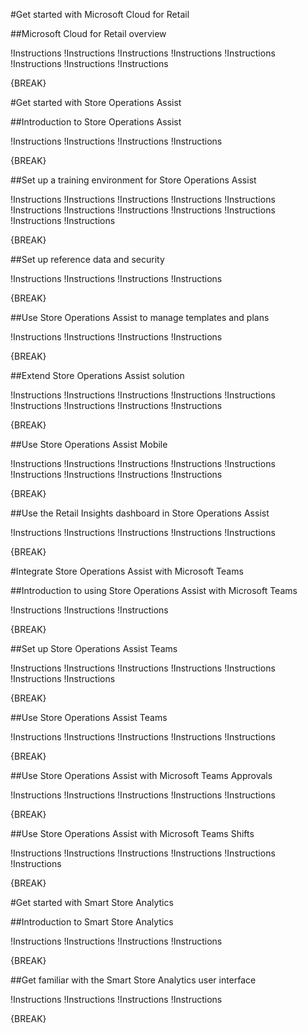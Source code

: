 #Get started with Microsoft Cloud for Retail

##Microsoft Cloud for Retail overview

!Instructions[](learn-bizapps-pr/industry-solutions/retail-cloud-overview/includes/introduction.md)
!Instructions[](learn-bizapps-pr/industry-solutions/retail-cloud-overview/includes/maximize-value.md)
!Instructions[](learn-bizapps-pr/industry-solutions/retail-cloud-overview/includes/elevate-shopping.md)
!Instructions[](learn-bizapps-pr/industry-solutions/retail-cloud-overview/includes/build-real-time.md)
!Instructions[](learn-bizapps-pr/industry-solutions/retail-cloud-overview/includes/empower-associate.md)
!Instructions[](learn-bizapps-pr/industry-solutions/retail-cloud-overview/includes/capability-mapping.md)
!Instructions[](learn-bizapps-pr/industry-solutions/retail-cloud-overview/includes/security-compliance.md)
!Instructions[](learn-bizapps-pr/industry-solutions/retail-cloud-overview/includes/summary.md)

{BREAK}

#Get started with Store Operations Assist

##Introduction to Store Operations Assist

!Instructions[](learn-bizapps-pr/industry-solutions/retail-introduction-store-operations-assist/includes/introduction.md)
!Instructions[](learn-bizapps-pr/industry-solutions/retail-introduction-store-operations-assist/includes/architecture.md)
!Instructions[](learn-bizapps-pr/industry-solutions/retail-introduction-store-operations-assist/includes/retail-story.md)
!Instructions[](learn-bizapps-pr/industry-solutions/retail-introduction-store-operations-assist/includes/summary.md)

{BREAK}

##Set up a training environment for Store Operations Assist

!Instructions[](learn-bizapps-pr/industry-solutions/retail-setup-training-environment/includes/introduction.md)
!Instructions[](learn-bizapps-pr/industry-solutions/retail-setup-training-environment/includes/obtain-dynamics-trial.md)
!Instructions[](learn-bizapps-pr/industry-solutions/retail-setup-training-environment/includes/obtain-microsoft-office.md)
!Instructions[](learn-bizapps-pr/industry-solutions/retail-setup-training-environment/includes/obtain-power-bi.md)
!Instructions[](learn-bizapps-pr/industry-solutions/retail-setup-training-environment/includes/create-users.md)
!Instructions[](learn-bizapps-pr/industry-solutions/retail-setup-training-environment/includes/create-power-environment.md)
!Instructions[](learn-bizapps-pr/industry-solutions/retail-setup-training-environment/includes/deploy-store-operations.md)
!Instructions[](learn-bizapps-pr/industry-solutions/retail-setup-training-environment/includes/assign-role.md)
!Instructions[](learn-bizapps-pr/industry-solutions/retail-setup-training-environment/includes/import-sample-data.md)
!Instructions[](learn-bizapps-pr/industry-solutions/retail-setup-training-environment/includes/update-loyalty-account.md)
!Instructions[](learn-bizapps-pr/industry-solutions/retail-setup-training-environment/includes/upload-product-images.md)
!Instructions[](learn-bizapps-pr/industry-solutions/retail-setup-training-environment/includes/summary.md)


{BREAK}

##Set up reference data and security

!Instructions[](learn-bizapps-pr/industry-solutions/retail-setup-master-data/includes/introduction.md)
!Instructions[](learn-bizapps-pr/industry-solutions/retail-setup-master-data/includes/microsoft-teams-dataverse.md)
!Instructions[](learn-bizapps-pr/industry-solutions/retail-setup-master-data/includes/set-up-organizational-data.md)
!Instructions[](learn-bizapps-pr/industry-solutions/retail-setup-master-data/includes/summary.md)

{BREAK}

##Use Store Operations Assist to manage templates and plans

!Instructions[](learn-bizapps-pr/industry-solutions/retail-use-store-operations-assist/includes/introduction.md)
!Instructions[](learn-bizapps-pr/industry-solutions/retail-use-store-operations-assist/includes/create-templates.md)
!Instructions[](learn-bizapps-pr/industry-solutions/retail-use-store-operations-assist/includes/create-plan.md)
!Instructions[](learn-bizapps-pr/industry-solutions/retail-use-store-operations-assist/includes/summary.md)


{BREAK}

##Extend Store Operations Assist solution

!Instructions[](learn-bizapps-pr/industry-solutions/retail-extend-store-operations-assist/includes/introduction.md)
!Instructions[](learn-bizapps-pr/industry-solutions/retail-extend-store-operations-assist/includes/complete-prerequisites.md)
!Instructions[](learn-bizapps-pr/industry-solutions/retail-extend-store-operations-assist/includes/customize-integrate-fetch-prices-stock-count.md)
!Instructions[](learn-bizapps-pr/industry-solutions/retail-extend-store-operations-assist/includes/extract-survey-response.md)
!Instructions[](learn-bizapps-pr/industry-solutions/retail-extend-store-operations-assist/includes/extract-price-update.md)
!Instructions[](learn-bizapps-pr/industry-solutions/retail-extend-store-operations-assist/includes/customize-integrate-fetch-prices-stock-count.md)
!Instructions[](learn-bizapps-pr/industry-solutions/retail-extend-store-operations-assist/includes/customize-forms.md)
!Instructions[](learn-bizapps-pr/industry-solutions/retail-extend-store-operations-assist/includes/publish-template-plans.md)
!Instructions[](learn-bizapps-pr/industry-solutions/retail-extend-store-operations-assist/includes/summary.md)

{BREAK}

##Use Store Operations Assist Mobile

!Instructions[](learn-bizapps-pr/industry-solutions/retail-use-store-operations-assist-mobile/includes/introduction.md)
!Instructions[](learn-bizapps-pr/industry-solutions/retail-use-store-operations-assist-mobile/includes/set-up-mobile-app.md)
!Instructions[](learn-bizapps-pr/industry-solutions/retail-use-store-operations-assist-mobile/includes/set-up-mobile-emulator.md)
!Instructions[](learn-bizapps-pr/industry-solutions/retail-use-store-operations-assist-mobile/includes/view-list-complete-form.md)
!Instructions[](learn-bizapps-pr/industry-solutions/retail-use-store-operations-assist-mobile/includes/complete-inventory-stock.md)
!Instructions[](learn-bizapps-pr/industry-solutions/retail-use-store-operations-assist-mobile/includes/complete-product-price.md)
!Instructions[](learn-bizapps-pr/industry-solutions/retail-use-store-operations-assist-mobile/includes/view-customer-card.md)
!Instructions[](learn-bizapps-pr/industry-solutions/retail-use-store-operations-assist-mobile/includes/create-ad-hoc-task.md)
!Instructions[](learn-bizapps-pr/industry-solutions/retail-use-store-operations-assist-mobile/includes/summary.md)

{BREAK}

##Use the Retail Insights dashboard in Store Operations Assist

!Instructions[](learn-bizapps-pr/industry-solutions/retail-use-retail-insights-dashboard/includes/introduction.md)
!Instructions[](learn-bizapps-pr/industry-solutions/retail-use-retail-insights-dashboard/includes/deploy-dashboard.md)
!Instructions[](learn-bizapps-pr/industry-solutions/retail-use-retail-insights-dashboard/includes/set-up-dashboard.md)
!Instructions[](learn-bizapps-pr/industry-solutions/retail-use-retail-insights-dashboard/includes/view-retail-insights.md)
!Instructions[](learn-bizapps-pr/industry-solutions/retail-use-retail-insights-dashboard/includes/summary.md)

{BREAK}






#Integrate Store Operations Assist with Microsoft Teams

##Introduction to using Store Operations Assist with Microsoft Teams

!Instructions[](learn-bizapps-pr/industry-solutions/retail-introduction-store-operations-teams/includes/introduction.md)
!Instructions[](learn-bizapps-pr/industry-solutions/retail-introduction-store-operations-teams/includes/retail-story.md)
!Instructions[](learn-bizapps-pr/industry-solutions/retail-introduction-store-operations-teams/includes/summary.md)

{BREAK}

##Set up Store Operations Assist Teams

!Instructions[](learn-bizapps-pr/industry-solutions/retail-set-up-store-operations-assist-teams/includes/introduction.md)
!Instructions[](learn-bizapps-pr/industry-solutions/retail-set-up-store-operations-assist-teams/includes/exercise-search-setting.md)
!Instructions[](learn-bizapps-pr/industry-solutions/retail-set-up-store-operations-assist-teams/includes/exercise-templates.md)
!Instructions[](learn-bizapps-pr/industry-solutions/retail-set-up-store-operations-assist-teams/includes/exercise-environment-variables.md)
!Instructions[](learn-bizapps-pr/industry-solutions/retail-set-up-store-operations-assist-teams/includes/exercise-user-access.md)
!Instructions[](learn-bizapps-pr/industry-solutions/retail-set-up-store-operations-assist-teams/includes/exercise-app-setup-policies.md)
!Instructions[](learn-bizapps-pr/industry-solutions/retail-set-up-store-operations-assist-teams/includes/summary.md)

{BREAK}

##Use Store Operations Assist Teams

!Instructions[](learn-bizapps-pr/industry-solutions/retail-use-store-operations-teams/includes/introduction.md)
!Instructions[](learn-bizapps-pr/industry-solutions/retail-use-store-operations-teams/includes/exercise-install.md)
!Instructions[](learn-bizapps-pr/industry-solutions/retail-use-store-operations-teams/includes/exercise-manager.md)
!Instructions[](learn-bizapps-pr/industry-solutions/retail-use-store-operations-teams/includes/exercise-store-associate.md)
!Instructions[](learn-bizapps-pr/industry-solutions/retail-use-store-operations-teams/includes/summary.md)

{BREAK}

##Use Store Operations Assist with Microsoft Teams Approvals

!Instructions[](learn-bizapps-pr/industry-solutions/retail-store-operations-assist-teams-approvals/includes/introduction.md)
!Instructions[](learn-bizapps-pr/industry-solutions/retail-store-operations-assist-teams-approvals/includes/exercise-enable-approvals.md)
!Instructions[](learn-bizapps-pr/industry-solutions/retail-store-operations-assist-teams-approvals/includes/exercise-create-request.md)
!Instructions[](learn-bizapps-pr/industry-solutions/retail-store-operations-assist-teams-approvals/includes/exercise-approve-request.md)
!Instructions[](learn-bizapps-pr/industry-solutions/retail-store-operations-assist-teams-approvals/includes/summary.md)

{BREAK}

##Use Store Operations Assist with Microsoft Teams Shifts

!Instructions[](learn-bizapps-pr/industry-solutions/retail-store-operations-assist-teams-shifts/includes/introduction.md)
!Instructions[](learn-bizapps-pr/industry-solutions/retail-store-operations-assist-teams-shifts/includes/create-schedule.md)
!Instructions[](learn-bizapps-pr/industry-solutions/retail-store-operations-assist-teams-shifts/includes/enable-shifts-integration.md)
!Instructions[](learn-bizapps-pr/industry-solutions/retail-store-operations-assist-teams-shifts/includes/configure-integration.md)
!Instructions[](learn-bizapps-pr/industry-solutions/retail-store-operations-assist-teams-shifts/includes/switch-integration-flow.md)
!Instructions[](learn-bizapps-pr/industry-solutions/retail-store-operations-assist-teams-shifts/includes/summary.md)

{BREAK}






#Get started with Smart Store Analytics

##Introduction to Smart Store Analytics


!Instructions[](learn-bizapps-pr/industry-solutions/retail-introduction-smart-store-analytics/includes/introduction.md)
!Instructions[](learn-bizapps-pr/industry-solutions/retail-introduction-smart-store-analytics/includes/features-architecture.md)
!Instructions[](learn-bizapps-pr/industry-solutions/retail-introduction-smart-store-analytics/includes/deploy.md)
!Instructions[](learn-bizapps-pr/industry-solutions/retail-introduction-smart-store-analytics/includes/summary.md)

{BREAK}

##Get familiar with the Smart Store Analytics user interface


!Instructions[](learn-bizapps-pr/industry-solutions/retail-smart-store-analytics-user-interface/includes/introduction.md)
!Instructions[](learn-bizapps-pr/industry-solutions/retail-smart-store-analytics-user-interface/includes/performance.md)
!Instructions[](learn-bizapps-pr/industry-solutions/retail-smart-store-analytics-user-interface/includes/insights-recommendations.md)
!Instructions[](learn-bizapps-pr/industry-solutions/retail-smart-store-analytics-user-interface/includes/summary.md)

{BREAK}



